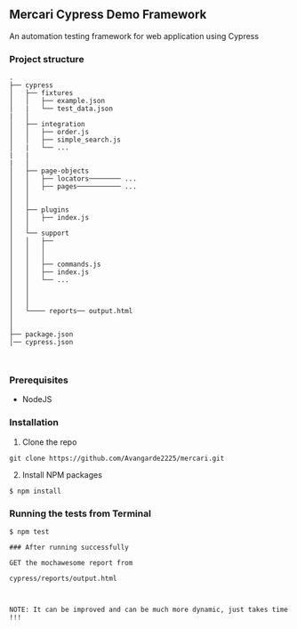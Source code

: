 ## Mercari Cypress Demo Framework
An automation testing framework for web application using Cypress


### Project structure
```
.
├── cypress
│   ├── fixtures
│   │   ├── example.json
│   |   └── test_data.json
|   │    
│   ├── integration
│   │   ├── order.js
│   │   ├── simple_search.js
│   |   └── ...
|   |
|   │   
│   ├── page-objects
│   │   ├── locators──────── ...
│   │   ├── pages─────────── ...
│   │   
│   │   
│   ├── plugins
│   │   ├── index.js
│   │   
│   └── support
│   │   ├── 
│   │   │   
│   │   │   
│   │   ├── commands.js
│   │   ├── index.js
│   │   └── ...
│   │
│   │
│   │
│   └──── reports── output.html
│       
│
├── package.json
│── cypress.json



```

### Prerequisites
- NodeJS

### Installation
1. Clone the repo
```
git clone https://github.com/Avangarde2225/mercari.git
```
2. Install NPM packages
```
$ npm install
```
### Running the tests from Terminal
```
$ npm test

### After running successfully 

GET the mochawesome report from

cypress/reports/output.html



NOTE: It can be improved and can be much more dynamic, just takes time !!!
